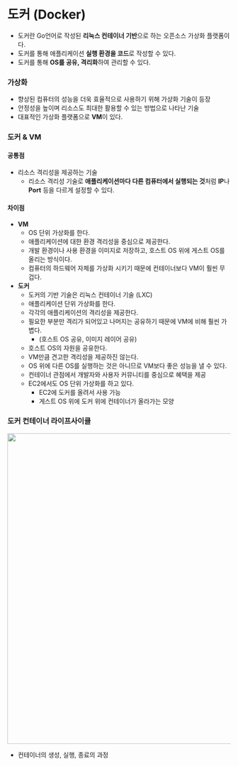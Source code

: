 # 도커 (Docker)
* 도커란 Go언어로 작성된 **리눅스 컨테이너 기반**으로 하는 오픈소스 가상화 플랫폼이다.
* 도커를 통해 애플리케이션 **실행 환경을 코드**로 작성할 수 있다.
* 도커를 통해 **OS를 공유, 격리화**하여 관리할 수 있다.
### 가상화
* 향상된 컴퓨터의 성능을 더욱 효율적으로 사용하기 위해 가상화 기술이 등장
* 안정성을 높이며 리소스도 최대한 활용할 수 있는 방법으로 나타난 기술
* 대표적인 가상화 플랫폼으로 **VM**이 있다.
### 도커 & VM
#### 공통점
* 리소스 격리성을 제공하는 기술
  * 리소스 격리성 기술로 **애플리케이션마다 다른 컴퓨터에서 실행되는 것**처럼 **IP**나 **Port** 등을 다르게 설정할 수 있다.
#### 차이점
* **VM**
  * OS 단위 가상화를 한다.
  * 애플리케이션에 대한 환경 격리성을 중심으로 제공한다.
  * 개발 환경이나 사용 환경을 이미지로 저장하고, 호스트 OS 위에 게스트 OS를 올리는 방식이다.
  * 컴퓨터의 하드웨어 자체를 가상화 시키기 때문에 컨테이너보다 VM이 훨씬 무겁다.
* **도커**
  * 도커의 기반 기술은 리눅스 컨테이너 기술 (LXC)
  * 애플리케이션 단위 가상화를 한다.
  * 각각의 애플리케이션의 격리성을 제공한다.
  * 필요한 부분만 격리가 되어있고 나머지는 공유하기 때문에 VM에 비해 훨씬 가볍다.
    * (호스트 OS 공유, 이미지 레이어 공유)
  * 호스트 OS의 자원을 공유한다.
  * VM만큼 견고한 격리성을 제공하진 않는다.
  * OS 위에 다른 OS를 실행하는 것은 아니므로 VM보다 좋은 성능을 낼 수 있다.
  * 컨테이너 관점에서 개발자와 사용자 커뮤니티를 중심으로 혜택을 제공
  * EC2에서도 OS 단위 가상화를 하고 있다.
    * EC2에 도커를 올려서 사용 가능
    * 게스트 OS 위에 도커 위에 컨테이너가 올라가는 모양
### 도커 컨테이너 라이프사이클
<img src="https://user-images.githubusercontent.com/60495897/142723379-705a6eb8-2c9a-4c4d-bf39-ec2e8f403a0e.png" width="700"/>  

* 컨테이너의 생성, 실행, 종료의 과정